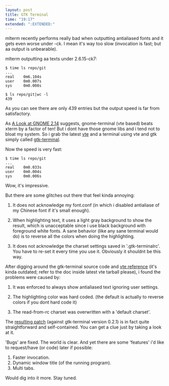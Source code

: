 ```yaml
---
layout: post
title: GTK Terminal
time: "19:17"
extended: ":EXTENDED:"
---
```


mlterm recently performs really bad when outputting antialiased fonts and it
gets even worse under -ck.  I mean it's way too slow (invocation is fast; but
aa output is unbearable).

mlterm outputting aa texts under 2.6.15-ck7:

	$ time ls repo/git
	...
	real    0m6.104s
	user    0m0.007s
	sys     0m0.008s

	$ ls repo/git|wc -l
	439

As you can see there are only 439 entries but the output speed is far from
satisfactory.

As [A Look at GNOME 2.14](http://www.gnome.org/~davyd/gnome-2-14/)
suggests, gnome-terminal (vte based) beats
xterm by a factor of ten!  But i dont have those gnome libs and i tend not to
bloat my system. So i grab the latest
[vte](ftp://ftp.gnome.org/pub/GNOME/sources/vte/) and a terminal using
vte and gtk simply called
[gtk-terminal](http://developer.berlios.de/projects/gtk-terminal/).

Now the speed is very fast:

	$ time ls repo/git
	...
	real    0m0.033s
	user    0m0.004s
	sys     0m0.006s

Wow, it's impressive.

But there are some glitches out there that feel kinda annoying:

1. It does not acknowledge my font.conf (in which i disabled antialiase of my
Chinese font if it's small enough).

2. When highlighting text, it uses a light gray background to show the
result, which
is unacceptable since i use black background with foreground white fonts.
A sane behavior (like any sane terminal would do) is to reverse all the
colors when doing the highlighting.

3. It does not acknowledge the charset settings saved in '.gtk-terminalrc'. You
have to re-set it every time you use it.  Obviously it shouldnt be this way.


After digging around the gtk-terminal source code and
[vte reference](http://developer.gnome.org/doc/API/2.0/vte/vteterminal.html)
(it's kinda outdated; refer to the doc inside latest vte
tarball please), i found the problems were caused by:

1. It was enforced to always show antialiased text ignoring user settings.

2. The highlighting color was hard coded. (the default is actually
   to reverse colors if you dont hard code it)

3. The read-from-rc charset was overwritten with a 'default charset'.


The [resulting patch](http://linuxfire.com.cn/~alecs/patch/gtk-terminal.patch)
(against gtk-terminal version 0.2.1)
is in fact quite straightforward and self-contained.  You can get a clue
just by taking a look at it.

'Bugs' are fixed.  The world is clear.  And yet there are some
'features' i'd like to request/have (or code) later if possible:

1. Faster invocation.
2. Dynamic window title (of the running program).
3. Multi tabs. 

Would dig into it more.  Stay tuned.


